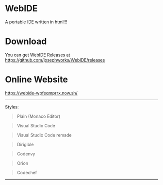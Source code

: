 # WebIDE
A portable IDE written in html!!!

# Download
You can get WebIDE Releases at https://github.com/josephworks/WebIDE/releases

# Online Website
https://webide-wpfeqmprrx.now.sh/

---

Styles:

> Plain (Monaco Editor)

> Visual Studio Code

> Visual Studio Code remade

> Dirigible

> Codenvy

> Orion

> Codechef

---
